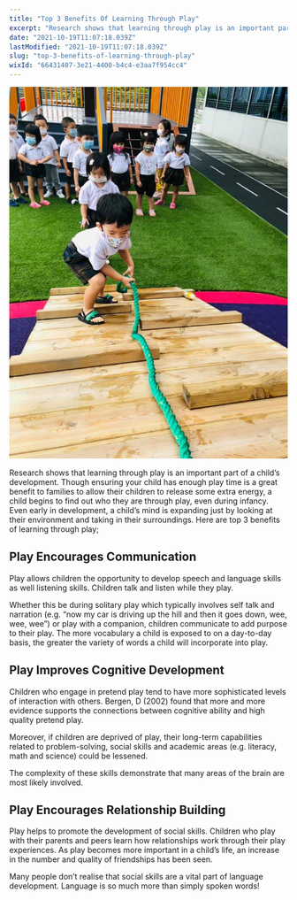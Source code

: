 ```yaml
---
title: "Top 3 Benefits Of Learning Through Play"
excerpt: "Research shows that learning through play is an important part of a child’s development. Though ensuring your child has enough play time..."
date: "2021-10-19T11:07:18.039Z"
lastModified: "2021-10-19T11:07:18.039Z"
slug: "top-3-benefits-of-learning-through-play"
wixId: "66431407-3e21-4400-b4c4-e3aa7f954cc4"
---
```


![](./images/9782fc8f23e2b550c0466fb7df482ff459dd02mv2-go2fao.jpg)

Research shows that learning through play is an important part of a child’s development. Though ensuring your child has enough play time is a great benefit to families to allow their children to release some extra energy, a child begins to find out who they are through play, even during infancy. Even early in development, a child’s mind is expanding just by looking at their environment and taking in their surroundings. Here are top 3 benefits of learning through play;

## Play Encourages Communication

Play allows children the opportunity to develop speech and language skills as well listening skills. Children talk and listen while they play.

Whether this be during solitary play which typically involves self talk and narration (e.g. “now my car is driving up the hill and then it goes down, wee, wee, wee”) or play with a companion, children communicate to add purpose to their play. The more vocabulary a child is exposed to on a day-to-day basis, the greater the variety of words a child will incorporate into play.

## Play Improves Cognitive Development

Children who engage in pretend play tend to have more sophisticated levels of interaction with others. Bergen, D (2002) found that more and more evidence supports the connections between cognitive ability and high quality pretend play.

Moreover, if children are deprived of play, their long-term capabilities related to problem-solving, social skills and academic areas (e.g. literacy, math and science) could be lessened.

The complexity of these skills demonstrate that many areas of the brain are most likely involved.

## Play Encourages Relationship Building

Play helps to promote the development of social skills. Children who play with their parents and peers learn how relationships work through their play experiences. As play becomes more important in a child’s life, an increase in the number and quality of friendships has been seen.

Many people don’t realise that social skills are a vital part of language development. Language is so much more than simply spoken words!